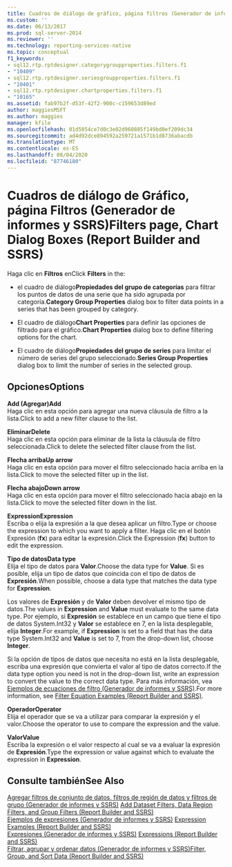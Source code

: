 ```yaml
---
title: Cuadros de diálogo de gráfico, página filtros (Generador de informes y SSRS) | Microsoft Docs
ms.custom: ''
ms.date: 06/13/2017
ms.prod: sql-server-2014
ms.reviewer: ''
ms.technology: reporting-services-native
ms.topic: conceptual
f1_keywords:
- sql12.rtp.rptdesigner.categorygroupproperties.filters.f1
- "10409"
- sql12.rtp.rptdesigner.seriesgroupproperties.filters.f1
- "10401"
- sql12.rtp.rptdesigner.chartproperties.filters.f1
- "10165"
ms.assetid: fab97b2f-d53f-42f2-900c-c159653d89ed
author: maggiesMSFT
ms.author: maggies
manager: kfile
ms.openlocfilehash: 01d5054ce7d0c3e02d960885f149bd0ef209dc34
ms.sourcegitcommit: ad4d92dce894592a259721a1571b1d8736abacdb
ms.translationtype: MT
ms.contentlocale: es-ES
ms.lasthandoff: 08/04/2020
ms.locfileid: "87746180"
---
```

# <a name="filters-page-chart-dialog-boxes-report-builder-and-ssrs"></a><span data-ttu-id="ee7e5-102">Cuadros de diálogo de Gráfico, página Filtros (Generador de informes y SSRS)</span><span class="sxs-lookup"><span data-stu-id="ee7e5-102">Filters page, Chart Dialog Boxes (Report Builder and SSRS)</span></span>
  <span data-ttu-id="ee7e5-103">Haga clic en **Filtros** en</span><span class="sxs-lookup"><span data-stu-id="ee7e5-103">Click **Filters** in the:</span></span>  
  
-   <span data-ttu-id="ee7e5-104">el cuadro de diálogo**Propiedades del grupo de categorías** para filtrar los puntos de datos de una serie que ha sido agrupada por categoría.</span><span class="sxs-lookup"><span data-stu-id="ee7e5-104">**Category Group Properties** dialog box to filter data points in a series that has been grouped by category.</span></span>  
  
-   <span data-ttu-id="ee7e5-105">El cuadro de diálogo**Chart Properties** para definir las opciones de filtrado para el gráfico.</span><span class="sxs-lookup"><span data-stu-id="ee7e5-105">**Chart Properties** dialog box to define filtering options for the chart.</span></span>  
  
-   <span data-ttu-id="ee7e5-106">El cuadro de diálogo**Propiedades del grupo de series** para limitar el número de series del grupo seleccionado.</span><span class="sxs-lookup"><span data-stu-id="ee7e5-106">**Series Group Properties** dialog box to limit the number of series in the selected group.</span></span>  
  
## <a name="options"></a><span data-ttu-id="ee7e5-107">Opciones</span><span class="sxs-lookup"><span data-stu-id="ee7e5-107">Options</span></span>  
 <span data-ttu-id="ee7e5-108">**Add (Agregar)**</span><span class="sxs-lookup"><span data-stu-id="ee7e5-108">**Add**</span></span>  
 <span data-ttu-id="ee7e5-109">Haga clic en esta opción para agregar una nueva cláusula de filtro a la lista.</span><span class="sxs-lookup"><span data-stu-id="ee7e5-109">Click to add a new filter clause to the list.</span></span>  
  
 <span data-ttu-id="ee7e5-110">**Eliminar**</span><span class="sxs-lookup"><span data-stu-id="ee7e5-110">**Delete**</span></span>  
 <span data-ttu-id="ee7e5-111">Haga clic en esta opción para eliminar de la lista la cláusula de filtro seleccionada.</span><span class="sxs-lookup"><span data-stu-id="ee7e5-111">Click to delete the selected filter clause from the list.</span></span>  
  
 <span data-ttu-id="ee7e5-112">**Flecha arriba**</span><span class="sxs-lookup"><span data-stu-id="ee7e5-112">**Up arrow**</span></span>  
 <span data-ttu-id="ee7e5-113">Haga clic en esta opción para mover el filtro seleccionado hacia arriba en la lista.</span><span class="sxs-lookup"><span data-stu-id="ee7e5-113">Click to move the selected filter up in the list.</span></span>  
  
 <span data-ttu-id="ee7e5-114">**Flecha abajo**</span><span class="sxs-lookup"><span data-stu-id="ee7e5-114">**Down arrow**</span></span>  
 <span data-ttu-id="ee7e5-115">Haga clic en esta opción para mover el filtro seleccionado hacia abajo en la lista.</span><span class="sxs-lookup"><span data-stu-id="ee7e5-115">Click to move the selected filter down in the list.</span></span>  
  
 <span data-ttu-id="ee7e5-116">**Expression**</span><span class="sxs-lookup"><span data-stu-id="ee7e5-116">**Expression**</span></span>  
 <span data-ttu-id="ee7e5-117">Escriba o elija la expresión a la que desea aplicar un filtro.</span><span class="sxs-lookup"><span data-stu-id="ee7e5-117">Type or choose the expression to which you want to apply a filter.</span></span> <span data-ttu-id="ee7e5-118">Haga clic en el botón Expresión (**fx**) para editar la expresión.</span><span class="sxs-lookup"><span data-stu-id="ee7e5-118">Click the Expression (**fx**) button to edit the expression.</span></span>  
  
 <span data-ttu-id="ee7e5-119">**Tipo de datos**</span><span class="sxs-lookup"><span data-stu-id="ee7e5-119">**Data type**</span></span>  
 <span data-ttu-id="ee7e5-120">Elija el tipo de datos para **Valor**.</span><span class="sxs-lookup"><span data-stu-id="ee7e5-120">Choose the data type for **Value**.</span></span> <span data-ttu-id="ee7e5-121">Si es posible, elija un tipo de datos que coincida con el tipo de datos de **Expresión**.</span><span class="sxs-lookup"><span data-stu-id="ee7e5-121">When possible, choose a data type that matches the data type for **Expression**.</span></span>  
  
 <span data-ttu-id="ee7e5-122">Los valores de **Expresión** y de **Valor** deben devolver el mismo tipo de datos.</span><span class="sxs-lookup"><span data-stu-id="ee7e5-122">The values in **Expression** and **Value** must evaluate to the same data type.</span></span> <span data-ttu-id="ee7e5-123">Por ejemplo, si **Expresión** se establece en un campo que tiene el tipo de datos System.Int32 y **Valor** se establece en 7, en la lista desplegable, elija **Integer**.</span><span class="sxs-lookup"><span data-stu-id="ee7e5-123">For example, if **Expression** is set to a field that has the data type System.Int32 and **Value** is set to 7, from the drop-down list, choose **Integer**.</span></span>  
  
 <span data-ttu-id="ee7e5-124">Si la opción de tipos de datos que necesita no está en la lista desplegable, escriba una expresión que convierta el valor al tipo de datos correcto.</span><span class="sxs-lookup"><span data-stu-id="ee7e5-124">If the data type option you need is not in the drop-down list, write an expression to convert the value to the correct data type.</span></span> <span data-ttu-id="ee7e5-125">Para más información, vea [Ejemplos de ecuaciones de filtro &#40;Generador de informes y SSRS&#41;](report-design/filter-equation-examples-report-builder-and-ssrs.md).</span><span class="sxs-lookup"><span data-stu-id="ee7e5-125">For more information, see [Filter Equation Examples &#40;Report Builder and SSRS&#41;](report-design/filter-equation-examples-report-builder-and-ssrs.md).</span></span>  
  
 <span data-ttu-id="ee7e5-126">**Operador**</span><span class="sxs-lookup"><span data-stu-id="ee7e5-126">**Operator**</span></span>  
 <span data-ttu-id="ee7e5-127">Elija el operador que se va a utilizar para comparar la expresión y el valor.</span><span class="sxs-lookup"><span data-stu-id="ee7e5-127">Choose the operator to use to compare the expression and the value.</span></span>  
  
 <span data-ttu-id="ee7e5-128">**Valor**</span><span class="sxs-lookup"><span data-stu-id="ee7e5-128">**Value**</span></span>  
 <span data-ttu-id="ee7e5-129">Escriba la expresión o el valor respecto al cual se va a evaluar la expresión de **Expresión**.</span><span class="sxs-lookup"><span data-stu-id="ee7e5-129">Type the expression or value against which to evaluate the expression in **Expression**.</span></span>  
  
## <a name="see-also"></a><span data-ttu-id="ee7e5-130">Consulte también</span><span class="sxs-lookup"><span data-stu-id="ee7e5-130">See Also</span></span>  
 <span data-ttu-id="ee7e5-131">[Agregar filtros de conjunto de datos, filtros de región de datos y filtros de grupo &#40;Generador de informes y SSRS&#41;](report-design/add-dataset-filters-data-region-filters-and-group-filters.md) </span><span class="sxs-lookup"><span data-stu-id="ee7e5-131">[Add Dataset Filters, Data Region Filters, and Group Filters &#40;Report Builder and SSRS&#41;](report-design/add-dataset-filters-data-region-filters-and-group-filters.md) </span></span>  
 <span data-ttu-id="ee7e5-132">[Ejemplos de expresiones &#40;Generador de informes y SSRS&#41;](report-design/expression-examples-report-builder-and-ssrs.md) </span><span class="sxs-lookup"><span data-stu-id="ee7e5-132">[Expression Examples &#40;Report Builder and SSRS&#41;](report-design/expression-examples-report-builder-and-ssrs.md) </span></span>  
 <span data-ttu-id="ee7e5-133">[Expresiones &#40;Generador de informes y SSRS&#41;](report-design/expressions-report-builder-and-ssrs.md) </span><span class="sxs-lookup"><span data-stu-id="ee7e5-133">[Expressions &#40;Report Builder and SSRS&#41;](report-design/expressions-report-builder-and-ssrs.md) </span></span>  
 [<span data-ttu-id="ee7e5-134">Filtrar, agrupar y ordenar datos &#40;Generador de informes y SSRS&#41;</span><span class="sxs-lookup"><span data-stu-id="ee7e5-134">Filter, Group, and Sort Data &#40;Report Builder and SSRS&#41;</span></span>](report-design/filter-group-and-sort-data-report-builder-and-ssrs.md)  
  
  
